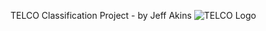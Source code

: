TELCO Classification Project - by Jeff Akins
![TELCO Logo](https://www.google.com/url?sa=i&url=https%3A%2F%2Fwww.telco.com%2F&psig=AOvVaw2uiWEEmpWDQ2MHNTxjF438&ust=1630084671131000&source=images&cd=vfe&ved=0CAsQjRxqFwoTCKCO5eKYz_ICFQAAAAAdAAAAABAI)